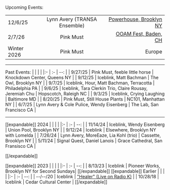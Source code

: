 Upcoming Events:

| | | |
| :------- | :------: |  ---: |
| 12/6/25 | Lynn Avery (TRANSA Ensemble) | [Powerhouse, Brooklyn NY](https://festival.powerhousearts.org/festival-performances/transa) | 
| 2/7/26 | Pink Must  | [OOAM Fest, Baden, CH](https://ooam.ch/programm/)  |
| Winter 2026 | Pink Must | Europe |

---
Past Events:
| | |  |
|:- | :- | --: |
| 9/27/25 | Pink Must, feeble little horse | Knockdown Center, Queens NY |
| 9/12/25 | Iceblink, Matt Bachman | The Owl, Brooklyn NY |
| 9/7/25 | Iceblink, Hour, Matt Bachman, Terracotta | Philadelphia PA |
| 9/6/25 | Iceblink, Tara Clerkin Trio, Claire Rousay, Jeremiah Chu | Hopscotch, Raleigh NC |
| 9/3/25 | Iceblink, Crying Laughing | Baltimore MD |
| 8/20/25 | Pink Must, Still House Plants | NC101, Manhattan NY |
| 6/7/25 | Lynn Avery & Cole Pulice, Wendy Eisenberg | The Lab, San Francisco CA |


---

[[expandable]]
2024
| | |  |
|:- | :- | --: |
| 11/14/24 | Iceblink, Wendy Eisenberg | Union Pool, Brooklyn NY |
| 9/12/24 | Iceblink | Elsewhere, Brooklyn NY with Lomelda |
| 7/26/24 | Lynn Avery, MoreEaze, Lia Kohl (trio) | Cassette, Brooklyn NY |
| 5/11/24 | Signal Quest, Daniel Lanois | Grace Cathedral, San Fransisco CA |

[[/expandable]]

[[expandable]]
2023
| | |  |
|:- | :- | --: |
| 8/13/23 | Iceblink | Pioneer Works, Brooklyn NY for Second Sundays|
[[/expandable]]
[[expandable]]
Earlier
| | |  |
|:- | :- | --: |
| --/--/20 | Iceblink | ["Healer" (Live on Radio K)](https://www.youtube.com/watch?v=d-7E0r07JtI) |
| 10/28/18 | Iceblink | Cedar Cultural Center |
[[/expandable]]

